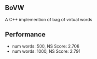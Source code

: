 ## BoVW
A C++ implemention of bag of virtual words

## Performance

- num words: 500, NS Score: 2.708
- num words: 1000, NS Score: 2.791

